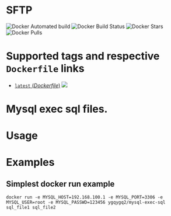 # SFTP

![Docker Automated build](https://img.shields.io/docker/automated/ygqygq2/mysql-exec-sql.svg) ![Docker Build Status](https://img.shields.io/docker/build/ygqygq2/mysql-exec-sql.svg) ![Docker Stars](https://img.shields.io/docker/stars/ygqygq2/mysql-exec-sql.svg) ![Docker Pulls](https://img.shields.io/docker/pulls/ygqygq2/mysql-exec-sql.svg)

# Supported tags and respective `Dockerfile` links

- [`latest` (*Dockerfile*)](https://github.com/ygqygq2/mysql-exec-sql/blob/master/Dockerfile) [![](https://images.microbadger.com/badges/image/ygqygq2/mysql-exec-sql.svg)](http://microbadger.com/images/ygqygq2/mysql-exec-sql "Get your own image badge on microbadger.com")

# Mysql exec sql files.


# Usage

# Examples

## Simplest docker run example

```
docker run -e MYSQL_HOST=192.168.100.1 -e MYSQL_PORT=3306 -e MYSQL_USER=root -e MYSQL_PASSWD=123456 ygqygq2/mysql-exec-sql sql_file1 sql_file2
```

